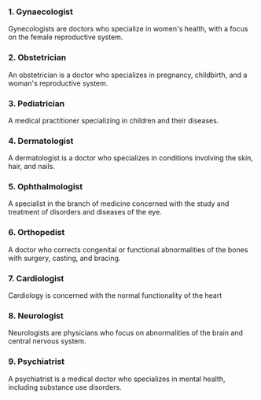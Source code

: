 ### 1. Gynaecologist

Gynecologists are doctors who specialize in women's health, with a focus on the female reproductive system.

### 2. Obstetrician

An obstetrician is a doctor who specializes in pregnancy, childbirth, and a woman's reproductive system.

### 3. Pediatrician

A medical practitioner specializing in children and their diseases.

### 4. Dermatologist

A dermatologist is a doctor who specializes in conditions involving the skin, hair, and nails.

### 5. Ophthalmologist

A specialist in the branch of medicine concerned with the study and treatment of disorders and diseases of the eye.

### 6. Orthopedist

A doctor who corrects congenital or functional abnormalities of the bones with surgery, casting, and bracing.

### 7. Cardiologist

Cardiology is concerned with the normal functionality of the heart

### 8. Neurologist

Neurologists are physicians who focus on abnormalities of the brain and central nervous system.

### 9. Psychiatrist

A psychiatrist is a medical doctor who specializes in mental health, including substance use disorders.
